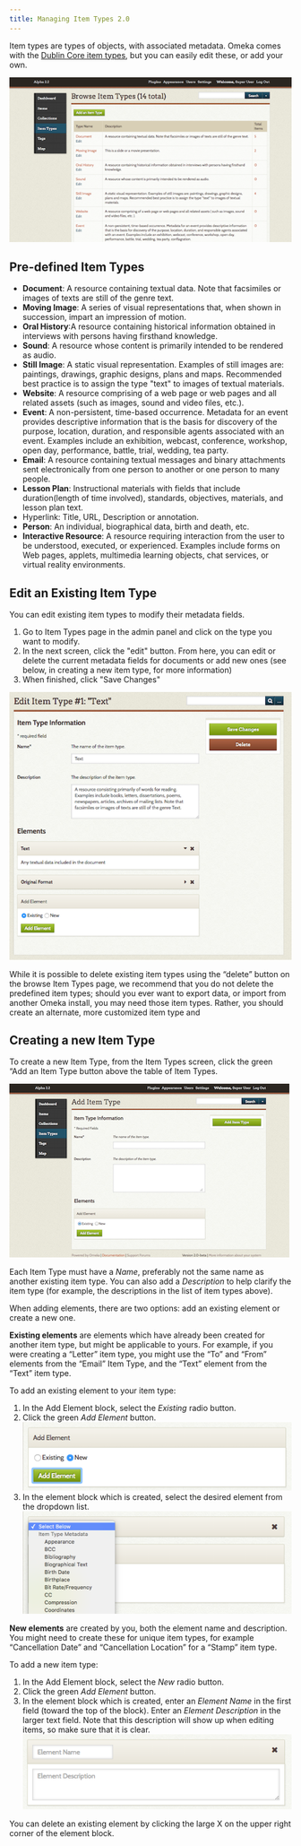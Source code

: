 ```yaml
---
title: Managing Item Types 2.0
---
```


Item types are types of objects, with associated metadata. Omeka comes with the [Dublin Core item types](https://www.dublincore.org/specifications/dublin-core/dcmi-terms/#section-7), but you can easily edit these, or add your own.

![Item types browse view](../doc_files/itemTypeBrowse.png)

Pre-defined Item Types
---------------------------------------------------------

-   **Document**: A resource containing textual data. Note that facsimiles or images of texts are still of the genre text.
-   **Moving Image**: A series of visual representations that, when shown in succession, impart an impression of motion.
-   **Oral History**:A resource containing historical information obtained in interviews with persons having firsthand knowledge.
-   **Sound**: A resource whose content is primarily intended to be rendered as audio.
-   **Still Image**: A static visual representation. Examples of still images are: paintings, drawings, graphic designs, plans and maps. Recommended best practice is to assign the type "text" to images of textual materials.
-   **Website**: A resource comprising of a web page or web pages and all related assets (such as images, sound and video files, etc.).
-   **Event**: A non-persistent, time-based occurrence. Metadata for an event provides descriptive information that is the basis for discovery of the purpose, location, duration, and responsible agents associated with an event. Examples include an exhibition, webcast, conference, workshop, open day, performance, battle, trial, wedding, tea party.
-   **Email**: A resource containing textual messages and binary attachments sent electronically from one person to another or one person to many people.
-   **Lesson Plan**: Instructional materials with fields that include duration(length of time involved), standards, objectives, materials, and lesson plan text.
-   Hyperlink: Title, URL, Description or annotation.
-   **Person**: An individual, biographical data, birth and death, etc.
-   **Interactive Resource**: A resource requiring interaction from the user to be understood, executed, or experienced. Examples include forms on Web pages, applets, multimedia learning objects, chat services, or virtual reality environments.

Edit an Existing Item Type 
---------------------------------------------------------------
You can edit existing item types to modify their metadata fields.

1.  Go to Item Types page in the admin panel and click on the type you want to modify.
2.  In the next screen, click the "edit" button. From here, you can edit or delete the current metadata fields for documents or add new ones (see below, in creating a new item type, for more information)
3.  When finished, click "Save Changes"

![Editing the Item Type “Text”](../doc_files/itemTypeEdit.png)

While it is possible to delete existing item types using the “delete” button on the browse Item Types page, we recommend that you do not delete the predefined item types; should you ever want to export data, or import from another Omeka install, you may need those item types. Rather, you should create an alternate, more customized item type and 

Creating a new Item Type
--------------------------------------------------------------
To create a new Item Type, from the Item Types screen, click the green “Add an Item Type button above the table of Item Types.

![Add Item Type basic view](../doc_files/itemTypeAdd.png)

Each Item Type must have a *Name*, preferably not the same name as another existing item type. You can also add a *Description* to help clarify the item type (for example, the descriptions in the list of item types above).

When adding elements, there are two options: add an existing element or create a new one.

**Existing elements** are elements which have already been created for another item type, but might be applicable to yours. For example, if you were creating a “Letter” item type, you might use the “To” and “From” elements from the “Email” Item Type, and the “Text” element from the “Text” item type.

To add an existing element to your item type: 

1. In the Add Element block, select the *Existing* radio button.
1. Click the green *Add Element* button.
![Add element block](../doc_files/itemTypeAddElm.png)
1. In the element block which is created, select the desired element from the dropdown list.
![Element block with dropdown list opened.](../doc_files/itemTypeExistElm.png)

**New elements** are created by you, both the element name and description. You might need to create these for unique item types, for example “Cancellation Date” and “Cancellation Location” for a “Stamp” item type.

To add a new item type:

1. In the Add Element block, select the *New* radio button.
1. Click the green *Add Element* button.
1. In the element block which is created, enter an *Element Name* in the first field (toward the top of the block). Enter an *Element Description* in the larger text field. Note that this description will show up when editing items, so make sure that it is clear.
![New element block with no input](../doc_files/itemTypeNewElm.png)

You can delete an existing element by clicking the large X on the upper right corner of the element block.
